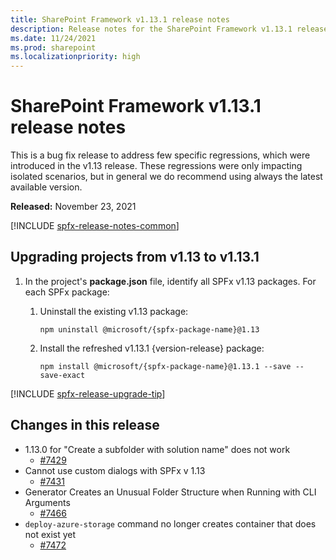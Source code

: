 ```yaml
---
title: SharePoint Framework v1.13.1 release notes
description: Release notes for the SharePoint Framework v1.13.1 release
ms.date: 11/24/2021
ms.prod: sharepoint
ms.localizationpriority: high
---
```

# SharePoint Framework v1.13.1 release notes

This is a bug fix release to address few specific regressions, which were introduced in the v1.13 release. These regressions were only impacting isolated scenarios, but in general we do recommend using always the latest available version.

**Released:** November 23, 2021

[!INCLUDE [spfx-release-notes-common](../../includes/snippets/spfx-release-notes-common.md)]

## Upgrading projects from v1.13 to v1.13.1

1. In the project's **package.json** file, identify all SPFx v1.13 packages. For each SPFx package:
    1. Uninstall the existing v1.13 package:

        ```console
        npm uninstall @microsoft/{spfx-package-name}@1.13
        ```

    1. Install the refreshed v1.13.1 {version-release} package:

        ```console
        npm install @microsoft/{spfx-package-name}@1.13.1 --save --save-exact
        ```

[!INCLUDE [spfx-release-upgrade-tip](../../includes/snippets/spfx-release-upgrade-tip.md)]

## Changes in this release

- 1.13.0 for "Create a subfolder with solution name" does not work
  - [#7429](https://github.com/SharePoint/sp-dev-docs/issues/7429)
- Cannot use custom dialogs with SPFx v 1.13
  - [#7431](https://github.com/SharePoint/sp-dev-docs/issues/7431)
- Generator Creates an Unusual Folder Structure when Running with CLI Arguments
  - [#7466](https://github.com/SharePoint/sp-dev-docs/issues/7466)
- `deploy-azure-storage` command no longer creates container that does not exist yet
  - [#7472](https://github.com/SharePoint/sp-dev-docs/issues/7472)
